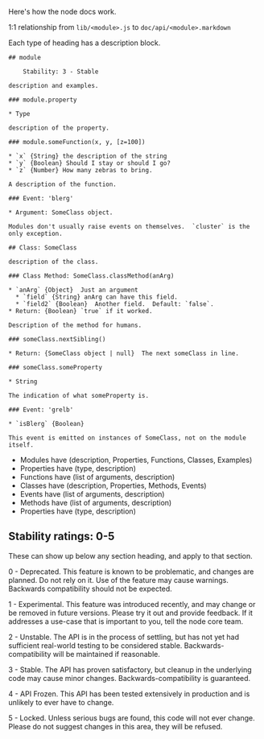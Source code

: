 Here's how the node docs work.

1:1 relationship from `lib/<module>.js` to `doc/api/<module>.markdown`

Each type of heading has a description block.


    ## module

        Stability: 3 - Stable

    description and examples.

    ### module.property

    * Type

    description of the property.

    ### module.someFunction(x, y, [z=100])

    * `x` {String} the description of the string
    * `y` {Boolean} Should I stay or should I go?
    * `z` {Number} How many zebras to bring.

    A description of the function.

    ### Event: 'blerg'

    * Argument: SomeClass object.

    Modules don't usually raise events on themselves.  `cluster` is the
    only exception.

    ## Class: SomeClass

    description of the class.

    ### Class Method: SomeClass.classMethod(anArg)

    * `anArg` {Object}  Just an argument
      * `field` {String} anArg can have this field.
      * `field2` {Boolean}  Another field.  Default: `false`.
    * Return: {Boolean} `true` if it worked.

    Description of the method for humans.

    ### someClass.nextSibling()

    * Return: {SomeClass object | null}  The next someClass in line.

    ### someClass.someProperty

    * String

    The indication of what someProperty is.

    ### Event: 'grelb'

    * `isBlerg` {Boolean}

    This event is emitted on instances of SomeClass, not on the module itself.


* Modules have (description, Properties, Functions, Classes, Examples)
* Properties have (type, description)
* Functions have (list of arguments, description)
* Classes have (description, Properties, Methods, Events)
* Events have (list of arguments, description)
* Methods have (list of arguments, description)
* Properties have (type, description)

## Stability ratings: 0-5

These can show up below any section heading, and apply to that section.

0 - Deprecated.  This feature is known to be problematic, and changes are
planned.  Do not rely on it.  Use of the feature may cause warnings.  Backwards
compatibility should not be expected.

1 - Experimental.  This feature was introduced recently, and may change
or be removed in future versions.  Please try it out and provide feedback.
If it addresses a use-case that is important to you, tell the node core team.

2 - Unstable.  The API is in the process of settling, but has not yet had
sufficient real-world testing to be considered stable. Backwards-compatibility
will be maintained if reasonable.

3 - Stable.  The API has proven satisfactory, but cleanup in the underlying
code may cause minor changes.  Backwards-compatibility is guaranteed.

4 - API Frozen.  This API has been tested extensively in production and is
unlikely to ever have to change.

5 - Locked.  Unless serious bugs are found, this code will not ever
change.  Please do not suggest changes in this area, they will be refused.

